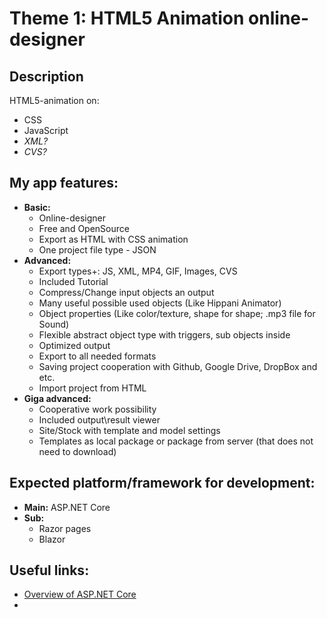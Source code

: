 # Theme 1: HTML5 Animation online-designer

## Description 
HTML5-animation on:
- CSS
- JavaScript
- *XML?*
- *CVS?*

## My app features:
- **Basic:**
  - Online-designer
  - Free and OpenSource
  - Export as HTML with CSS animation
  - One project file type - JSON
- **Advanced:**
  - Export types+: JS, XML, MP4, GIF, Images, CVS
  - Included Tutorial
  - Compress/Change input objects an output
  - Many useful possible used objects (Like Hippani Animator)
  - Object properties (Like color/texture, shape for shape; .mp3 file for Sound)
  - Flexible abstract object type with triggers, sub objects inside
  - Optimized output  
  - Export to all needed formats
  - Saving project cooperation with Github, Google Drive, DropBox and etc.
  - Import project from HTML
- **Giga advanced:**
  - Cooperative work possibility
  - Included output\result viewer
  - Site/Stock with template and model settings
  - Templates as local package or package from server (that does not need to download)


## Expected platform/framework for development: 
- **Main:** ASP.NET Core
- **Sub:**
  - Razor pages
  - Blazor


## Useful links:
- [Overview of ASP.NET Core](https://learn.microsoft.com/en-us/aspnet/core/introduction-to-aspnet-core?view=aspnetcore-7.0)
- 